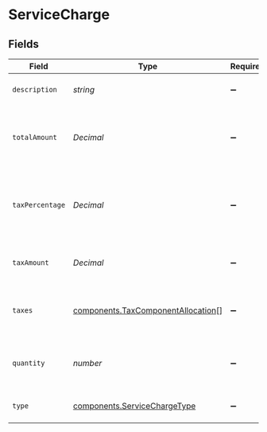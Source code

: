 # ServiceCharge


## Fields

| Field                                                                                    | Type                                                                                     | Required                                                                                 | Description                                                                              | Example                                                                                  |
| ---------------------------------------------------------------------------------------- | ---------------------------------------------------------------------------------------- | ---------------------------------------------------------------------------------------- | ---------------------------------------------------------------------------------------- | ---------------------------------------------------------------------------------------- |
| `description`                                                                            | *string*                                                                                 | :heavy_minus_sign:                                                                       | Service charges for this order.                                                          | A service charge                                                                         |
| `totalAmount`                                                                            | *Decimal*                                                                                | :heavy_minus_sign:                                                                       | Total amount of the service charge, including tax.                                       | 0                                                                                        |
| `taxPercentage`                                                                          | *Decimal*                                                                                | :heavy_minus_sign:                                                                       | Percentage rate (from 0 to 100) of any tax applied to the service charge.                | 0                                                                                        |
| `taxAmount`                                                                              | *Decimal*                                                                                | :heavy_minus_sign:                                                                       | Amount of the service charge that is tax.                                                | 0                                                                                        |
| `taxes`                                                                                  | [components.TaxComponentAllocation](../../models/components/taxcomponentallocation.md)[] | :heavy_minus_sign:                                                                       | Taxes breakdown as applied to service charges.                                           |                                                                                          |
| `quantity`                                                                               | *number*                                                                                 | :heavy_minus_sign:                                                                       | The number of times the charge is charged.                                               | 1                                                                                        |
| `type`                                                                                   | [components.ServiceChargeType](../../models/components/servicechargetype.md)             | :heavy_minus_sign:                                                                       | The type of the service charge.                                                          | Overpayment                                                                              |